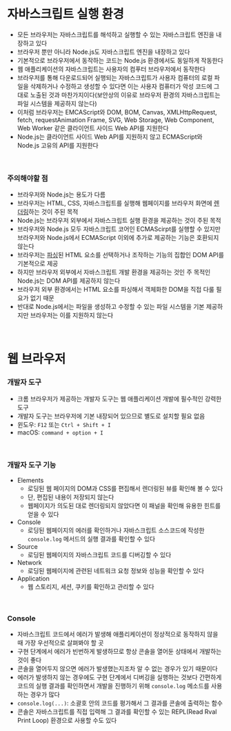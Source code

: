 # 자바스크립트 실행 환경
- 모든 브라우저는 자바스크립트를 해석하고 실행할 수 있는 자바스크립트 엔진을 내장하고 있다
- 브라우저 뿐만 아니라 Node.js도 자바스크립트 엔진을 내장하고 있다
- 기본적으로 브라우저에서 동작하는 코드는 Node.js 환경에서도 동일하게 작동한다
- 웹 애플리케이션의 자바스크립트는 사용자의 컴푸터 브라우저에서 동작한다
- 브라우저를 통해 다운로드되어 실행되는 자바스크립트가 사용자 컴퓨터의 로컬 파일을 삭제하거나 수정하고 생성할 수 있다면 이는 사용자 컴퓨터가 악성 코드에 그대로 노출된 것과 마찬가지이다(보안상의 이유로 브라우저 환경의 자바스크립트는 파일 시스템을 제공하지 않는다)
- 이처럼 브라우저는 EMCAScript와 DOM, BOM, Canvas, XMLHttpRequest, fetch, requestAnimation Frame, SVG, Web Storage, Web Component, Web Worker 같은 클라이언트 사이드 Web API를 지원한다
- Node.js는 클라이언트 사이드 Web API를 지원하지 않고 ECMAScript와 Node.js 고유의 API를 지원한다

<br>

### 주의해야할 점
- 브라우저와 Node.js는 용도가 다름
- 브라우저는 HTML, CSS, 자바스크립트를 실행해 웹페이지를 브라우저 화면에 [렌더링](https://chunggaeguri.tistory.com/entry/HTML-%EB%A0%8C%EB%8D%94%EB%A7%81Rendering%EC%9D%B4%EB%9E%80)하는 것이 주된 목적
- Node.js는 브라우저 외부에서 자바스크립트 실행 환경을 제공하는 것이 주된 목적
- 브라우저와 Node.js 모두 자바스크립트 코어인 ECMAScirpt를 실행할 수 있지만 브라우저와 Node.js에서 ECMAScript 이외에 추가로 제공하는 기능은 호환되지 않는다
- 브라우저는 [파싱](https://solog4something.tistory.com/13)된 HTML 요소를 선택하거나 조작하는 기능의 집합인 DOM API를 기본적으로 제공
- 하지만 브라우저 외부에서 자바스크립트 개발 환경을 제공하는 것인 주 목적인 Node.js는 DOM API를 제공하지 않는다
- 브라우저 외부 환경에서는 HTML 요소를 파싱해서 객체화한 DOM을 직접 다룰 필요가 없기 때문
- 반대로 Node.js에서는 파일을 생성하고 수정할 수 있는 파일 시스템을 기본 제공하지만 브라우저는 이를 지원하지 않는다

<br>

# 웹 브라우저
### 개발자 도구
- 크롬 브라우저가 제공하는 개발자 도구는 웹 애플리케이션 개발에 필수적인 강력한 도구
- 개발자 도구는 브라우저에 기본 내장되어 있으므로 별도로 설치할 필요 없음
- 윈도우: `F12` 또는 `Ctrl + Shift + I`
- macOS: `command + option + I`

<br>

### 개발자 도구 기능
- Elements
  - 로딩된 웹 페이지의 DOM과 CSS를 편집해서 렌더링된 뷰를 확인해 볼 수 있다
  - 단, 편집된 내용이 저장되지 않는다
  - 웹페이지가 의도된 대로 렌더링되지 않았다면 이 패널을 확인해 유용한 힌트를 얻을 수 있다
- Console
  - 로딩된 웹페이지의 에러를 확인하거나 자바스크립트 소스코드에 작성한 `console.log` 메서드의 실행 결과를 확인할 수 있다
- Source
  - 로딩된 웹페이지의 자바스크립트 코드를 디버깅할 수 있다
- Network
  - 로딩된 웹페이지에 관련된 네트워크 요청 정보와 성능을 확인할 수 있다
- Application
  - 웹 스토리지, 세션, 쿠키를 확인하고 관리할 수 있다

<br>

### Console
- 자바스크립트 코드에서 에러가 발생해 애플리케이션이 정상적으로 동작하지 않을 때 가장 우선적으로 살펴봐야 할 곳
- 구현 단계에서 에러가 빈번하게 발생하므로 항상 콘솔을 열어둔 상태에서 개발하는 것이 좋다
- 콘솔을 열어두지 않으면 에러가 발생했는지조차 알 수 없는 경우가 있기 때문이다
- 에러가 발생하지 않는 경우에도 구현 단계에서 디버깅을 실행하는 것보다 간편하게 코드의 실행 결과를 확인하면서 개발을 진행하기 위해 `console.log` 메소드를 사용하는 경우가 많다
- `console.log(...)`: 소괄호 안의 코드를 평가해서 그 결과를 콘솔에 출력하는 함수
- 콘솔은 자바스크립트를 직접 입력해 그 결과를 확인할 수 있는 REPL(Read Rval Print Loop) 환경으로 사용할 수도 있다
